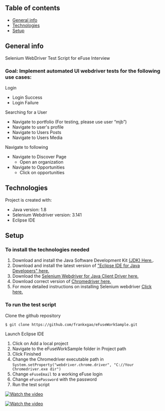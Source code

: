 ## Table of contents
* [General info](#general-info)
* [Technologies](#technologies)
* [Setup](#setup)


## General info 
Selenium WebDriver Test Script for eFuse Interview
### Goal: Implement automated UI webdriver tests for the following use cases:
Login
 - Login Success
 - Login Failure

Searching for a User
 - Navigate to portfolio (For testing, please use user “mjb”)
 - Navigate to user's profile
 - Navigate to Users Posts
 - Navigate to Users Media

Navigate to following
 - Navigate to Discover Page
   - Open an organization
 - Navigate to Opportunities
   - Click on opportunities


## Technologies
Project is created with:
* Java version: 1.8
* Selenium Webdriver version: 3.141
* Eclipse IDE


## Setup
### To install the technologies needed
1. Download and install the Java Software Development Kit [(JDK) Here.](https://www.oracle.com/java/technologies/javase-downloads.html).
2. Download and install the latest version of ["Eclipse IDE for Java Developers" here.](http://www.eclipse.org/downloads/)
3. Download the [Selenium Webdriver for Java Client Driver here.](https://www.selenium.dev/downloads/)
4. Download correct version of [Chromedriver here.](https://chromedriver.chromium.org/downloads)
5. For more detailed instructions on installing Selenium webdriver [Click here.](https://www.guru99.com/installing-selenium-webdriver.html)

### To run the test script
Clone the github repository
```
$ git clone https://github.com/frankxgao/eFuseWorkSample.git
```
Launch Eclipse IDE
 1. Click on Add a local project
 2. Navigate to the eFuseWorkSample folder in Project path
 3. Click Finished
 4. Change the Chromedriver executable path in `System.setProperty("webdriver.chrome.driver", "C://Your Chromedriver.exe dir")`
 5. Change `eFuseEmail` to a working eFuse login
 6. Change `eFusePassword` with the password
 7. Run the test script

[![Watch the video](https://i.imgur.com/M54Ze7h.png)](https://youtu.be/dWOaTaMvqtU)

[![Watch the video](https://i.imgur.com/HVf1I60.png)](https://youtu.be/RFfqpUxmKlU)

